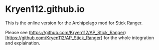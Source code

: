 # Kryen112.github.io

This is the online version for the Archipelago mod for Stick Ranger.

Please see (https://github.com/Kryen112/AP_Stick_Ranger)[https://github.com/Kryen112/AP_Stick_Ranger] for the whole integration and explaination.